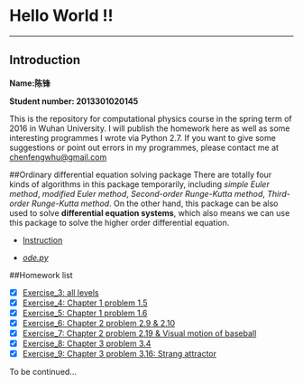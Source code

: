 # **Hello World !!**
------

## Introduction
**Name:陈锋**

**Student number: 2013301020145**

This is the repository for computational physics course in the spring term of 2016 in Wuhan University. 
I will publish the homework here as well as some interesting programmes I wrote via Python 2.7.
If you want to give some suggestions or point out errors in my programmes, please contact me at chenfengwhu@gmail.com 

##Ordinary differential equation solving package
There are totally four kinds of algorithms in this package temporarily, including *simple Euler method*, *modified Euler method*, *Second-order Runge-Kutta method*, *Third-order Runge-Kutta method*. 
On the other hand, this package can be also used to solve **differential equation systems**, which also means we can use this package to solve the higher order differential equation.
 - [Instruction](https://www.zybuluo.com/355073677/note/323818)

 - [*ode.py*](https://github.com/chenfeng2013301020145/computational-physics_N2013301020145/blob/master/ode_package/ode.py)
 
##Homework list
- [x] [Exercise_3: all levels](https://github.com/chenfeng2013301020145/computational-physics_N2013301020145/blob/master/Exercise/1st%20assignment.md)
- [x] [Exercise_4: Chapter 1 problem 1.5](https://www.zybuluo.com/355073677/note/318129)
- [x] [Exercise_5: Chapter 1 problem 1.6](https://www.zybuluo.com/355073677/note/322726)
- [x] [Exercise_6: Chapter 2 problem 2.9 & 2.10](https://www.zybuluo.com/355073677/note/331446)
- [x] [Exercise_7: Chapter 2 problem 2.19 & Visual motion of baseball](https://www.zybuluo.com/355073677/note/339666)
- [x] [Exercise_8: Chapter 3 problem 3.4](https://www.zybuluo.com/355073677/note/345564)
- [x] [Exercise_9: Chapter 3 problem 3.16: Strang attractor](https://www.zybuluo.com/355073677/note/352897)

To be continued...





